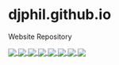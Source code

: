 # djphil.github.io
Website Repository

<a href="#">
    <img align="center" src="https://github-readme-stats.vercel.app/api/pin/?username=djphil&repo=osregister" />
</a>
<a href="#">
    <img align="center" src="https://github-readme-stats.vercel.app/api/pin/?username=djphil&repo=osguide" />
</a>

<a href="#">
    <img align="center" src="https://github-readme-stats.vercel.app/api/pin/?username=djphil&repo=osloginscreen" />
</a>
<a href="#">
    <img align="center" src="https://github-readme-stats.vercel.app/api/pin/?username=djphil&repo=osquickmap" />
</a>

<a href="#">
    <img align="center" src="https://github-readme-stats.vercel.app/api/pin/?username=djphil&repo=oscalendar" />
</a>
<a href="#">
    <img align="center" src="https://github-readme-stats.vercel.app/api/pin/?username=djphil&repo=osvisitor" />
</a>

<a href="#">
    <img align="center" src="https://github-readme-stats.vercel.app/api/pin/?username=djphil&repo=ospartner" />
</a>
<a href="#">
    <img align="center" src="https://github-readme-stats.vercel.app/api/pin/?username=djphil&repo=osofflineim" />
</a>